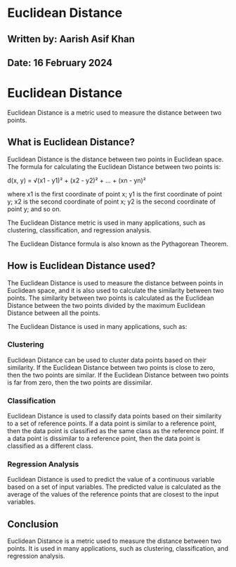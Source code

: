 # **Euclidean Distance**

## **Written by:** Aarish Asif Khan

## **Date:** 16 February 2024

# **Euclidean Distance**

Euclidean Distance is a metric used to measure the distance between two points.

## **What is Euclidean Distance?**

Euclidean Distance is the distance between two points in Euclidean space. The formula for calculating the Euclidean Distance between two points is:

d(x, y) = √(x1 - y1)² + (x2 - y2)² + ... + (xn - yn)²

where x1 is the first coordinate of point x; y1 is the first coordinate of point y; x2 is the second coordinate of point x; y2 is the second coordinate of point y; and so on.

The Euclidean Distance metric is used in many applications, such as clustering, classification, and regression analysis.

The Euclidean Distance formula is also known as the Pythagorean Theorem.

## **How is Euclidean Distance used?**

The Euclidean Distance is used to measure the distance between points in Euclidean space, and it is also used to calculate the similarity between two points. The similarity between two points is calculated as the Euclidean Distance between the two points divided by the maximum Euclidean Distance between all the points.

The Euclidean Distance is used in many applications, such as:

### **Clustering**

Euclidean Distance can be used to cluster data points based on their similarity. If the Euclidean Distance between two points is close to zero, then the two points are similar. If the Euclidean Distance between two points is far from zero, then the two points are dissimilar.

### **Classification**

Euclidean Distance is used to classify data points based on their similarity to a set of reference points. If a data point is similar to a reference point, then the data point is classified as the same class as the reference point. If a data point is dissimilar to a reference point, then the data point is classified as a different class.

### **Regression Analysis**

Euclidean Distance is used to predict the value of a continuous variable based on a set of input variables. The predicted value is calculated as the average of the values of the reference points that are closest to the input variables.

## **Conclusion**

Euclidean Distance is a metric used to measure the distance between two points. It is used in many applications, such as clustering, classification, and regression analysis.
